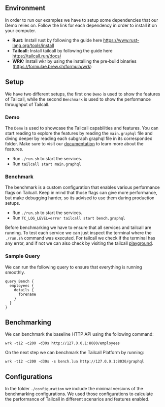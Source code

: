 ## Environment

In order to run our examples we have to setup some dependencies that our Demo relies on.
Follow the link for each dependency in order to install it on your computer.

- **Rust:** Install rust by following the guide here https://www.rust-lang.org/tools/install
- **Tailcall:** Install tailcall by following the guide here https://tailcall.run/docs/
- **WRK:** Install wkr by using the installing the pre-build binaries (https://formulae.brew.sh/formula/wrk)

## Setup

We have two different setups, the first one `Demo` is used to show the features of Tailcall,
while the second `Benchmark` is used to show the performance throughput of Tailcall.

### Demo

The `Demo` is used to showcase the Tailcall capabilities and features.
You can start reading to explore the features by reading the `main.graphql` file
and diving deeper by reading each subgraph graphql file in its corresponded folder.
Make sure to visit our [documentation](https://tailcall.run/docs/tailcall-dsl-graphql-custom-directives/) to learn more about the features.

- Run `./run.sh` to start the services.
- Run `tailcall start main.graphql`

### Benchmark

The benchmark is a custom configuration that enables various performance flags on Tailcall.
Keep in mind that those flags can give more performance, but make debugging harder, so its
advised to use them during production setups.

- Run `./run.sh` to start the services.
- Run `TC_LOG_LEVEL=error tailcall start bench.graphql`

Before benchmarking we have to ensure that all services and tailcall are running.
To test each service we can just inspect the terminal where the `./run.sh` command
was executed. For tailcall we check if the terminal has any error, and if not we
can also check by visiting the tailcall [playground](https://tailcall.run/playground/?u=http://127.0.0.1:8030/graphql&utm_source=tailcall-debug&utm_medium=server).

### Sample Query

We can run the following query to ensure that everything is running smoothly.

```gql
query Bench {
  employees {
    details {
      forename
    }
  }
}
```

## Benchmarking

We can benchmark the baseline HTTP API using the following command:

```
wrk -t12 -c200 -d30s http://127.0.0.1:8080/employees
```

On the next step we can benchmark the Tailcall Platform by running:

```
wrk -t12 -c200 -d30s -s bench.lua http://127.0.0.1:8030/graphql
```

## Configurations

In the folder `./configuration` we include the minimal versions of the
benchmarking configurations. We used those configurations to calculate
the performance of Tailcall in different scenarios and features enabled.
